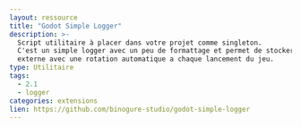 ```yaml
---
layout: ressource
title: "Godot Simple Logger"
description: >-
  Script utilitaire à placer dans votre projet comme singleton.
  C'est un simple logger avec un peu de formattage et permet de stocker les log dans un fichier
  externe avec une rotation automatique a chaque lancement du jeu.
type: Utilitaire
tags:
  - 2.1
  - logger
categories: extensions
lien: https://github.com/binogure-studio/godot-simple-logger
---
```

